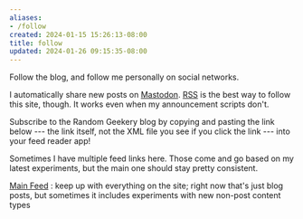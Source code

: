 ```yaml
---
aliases:
- /follow
created: 2024-01-15 15:26:13-08:00
title: follow
updated: 2024-01-26 09:15:35-08:00
---
```


Follow the blog, and follow me personally on social networks.

<!--more-->

I automatically share new posts on [Mastodon](https://hackers.town/@randomgeek). [RSS](../card/RSS.md) is the best way to follow this site, though. It works even when my announcement scripts don't.

Subscribe to the Random Geekery blog by copying and pasting the link below --- the link itself, not the XML file you see if you click the link --- into your feed reader app!

<div class="alert note">

Sometimes I have multiple feed links here. Those come and go based on my latest experiments, but the main one should stay pretty consistent.

</div>

[Main Feed](/index.xml)
: keep up with everything on the site; right now that's just blog posts, but sometimes it includes experiments with new non-post content types